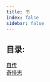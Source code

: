 ```yaml
---
title: 书
index: false
sidebar: false
---
```


## 目录:  

[自传](./autobiography/)  
[奇怪志](./unusual-world/)  